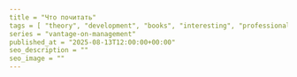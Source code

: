 ```yaml
---
title = "Что почитать"
tags = [ "theory", "development", "books", "interesting", "professional-books", "management", "vantage-on-management"]
series = "vantage-on-management"
published_at = "2025-08-13T12:00:00+00:00"
seo_description = ""
seo_image = ""
---
```


<!-- TODO: cover image -->



<!-- more -->
